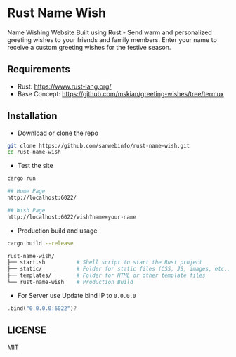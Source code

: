 # Rust Name Wish

Name Wishing Website Built using Rust - Send warm and personalized greeting wishes to your friends and family members. Enter your name to receive a custom greeting wishes for the festive season.  

## Requirements

- Rust: <https://www.rust-lang.org/>  
- Base Concept: <https://github.com/mskian/greeting-wishes/tree/termux>  

## Installation

- Download or clone the repo

```sh
git clone https://github.com/sanwebinfo/rust-name-wish.git
cd rust-name-wish
```

- Test the site

```sh
cargo run

## Home Page
http://localhost:6022/

## Wish Page
http://localhost:6022/wish?name=your-name
```

- Production build and usage

```sh
cargo build --release
```

```sh
rust-name-wish/
├── start.sh          # Shell script to start the Rust project
├── static/           # Folder for static files (CSS, JS, images, etc.)
├── templates/        # Folder for HTML or other template files
└── rust-name-wish    # Production Build
```

- For Server use Update bind IP to ```0.0.0.0```

```rs
.bind("0.0.0.0:6022")?
```

## LICENSE

MIT
